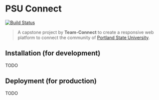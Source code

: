 PSU Connect
===========================================

[![Build Status](https://travis-ci.com/idavidgeo/pdx-connect.svg?token=Xw69C3ppNdAkCSetcdxG&branch=master)](https://travis-ci.com/idavidgeo/pdx-connect)

> A capstone project by **Team-Connect** to create a responsive web platform to connect the community of [Portland State University](https://www.pdx.edu/).

Installation (for development)
------------------------------
TODO

Deployment (for production)
---------------------------
TODO
